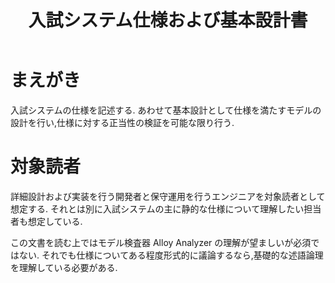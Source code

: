 ﻿---
title: 入試システム仕様および基本設計書
---

# まえがき

入試システムの仕様を記述する.
あわせて基本設計として仕様を満たすモデルの設計を行い,仕様に対する正当性の検証を可能な限り行う.

# 対象読者

詳細設計および実装を行う開発者と保守運用を行うエンジニアを対象読者として想定する.
それとは別に入試システムの主に静的な仕様について理解したい担当者も想定している.

この文書を読む上ではモデル検査器 Alloy Analyzer の理解が望ましいが必須ではない.
それでも仕様についてある程度形式的に議論するなら,基礎的な述語論理を理解している必要がある.

